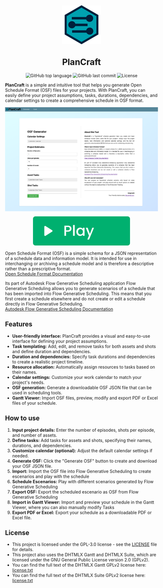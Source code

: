 <p align="center">
    <img src="resources/icon_256.png" width="128"/>
</p>

<h1 align="center">PlanCraft</h1>

<p align="center">
    <img alt="GitHub top language" src="https://img.shields.io/github/languages/top/hasielhassan/PlanCraft" />
    <img alt="GitHub last commit" src="https://img.shields.io/github/last-commit/hasielhassan/PlanCraft" />
    <img alt="License" src="https://img.shields.io/github/license/hasielhassan/PlanCraft" />
</p>

**PlanCraft** is a simple and intuitive tool that helps you generate Open Schedule Format (OSF) files for your projects. With PlanCraft, you can easily define your project assumptions, tasks, durations, dependencies, and calendar settings to create a comprehensive schedule in OSF format.

![Screenshot](resources/screenshot.png)

<p align="center">
 <a href="https://www.hasielhassan.com/PlanCraft/PlanCraft.html" target="_blank">
  <img src="resources/play.svg" />
 </a>
</p>

Open Schedule Format (OSF) is a simple schema for a JSON representation of a schedule data and information model. 
It is intended for use in interchanging or archiving a schedule model and is therefore a descriptive rather than a prescriptive format.<br>
<a href="https://help.autodesk.com/view/GENSCHD/ENU/?guid=gs-osf">Open Schedule Format Documentation</a>

Its part of Autodesk Flow Generative Scheduling application
Flow Generative Scheduling allows you to generate scenarios of a schedule that has been imported into Flow Generative Scheduling. 
This means that you first create a schedule elsewhere and do not 
create or edit a schedule directly in Flow Generative Scheduling.<br>
<a href="https://help.autodesk.com/view/GENSCHD/ENU/?guid=gs-intro">Autodesk Flow Generative Scheduling Documentation</a>

## Features

*   **User-friendly interface:** PlanCraft provides a visual and easy-to-use interface for defining your project assumptions.
*   **Task templating:** Add, edit, and remove tasks for both assets and shots and define duration and dependencies.
*   **Duration and dependencies:** Specify task durations and dependencies to create a realistic project timeline.
*   **Resource allocation:** Automatically assign resources to tasks based on their names.
*   **Calendar settings:** Customize your work calendar to match your project's needs.
*   **OSF generation:** Generate a downloadable OSF JSON file that can be used in scheduling tools.
* **Gantt Viewer:** Import OSF files, preview, modify and export PDF or Excel files of your schedule.

## How to use

1.  **Input project details:**  Enter the number of episodes, shots per episode, and number of assets.
2.  **Define tasks:**  Add tasks for assets and shots, specifying their names, durations, and dependencies.
3.  **Customize calendar (optional):**  Adjust the default calendar settings if needed.
4.  **Generate OSF:**  Click the "Generate OSF" button to create and download your OSF JSON file.
5. **Import:** Import the OSF file into Flow Generative Scheduling to create escenarios and play with the schedule
6. **Schedule Escenarios:** Play with different scenarios generated by Flow Generative Scheduling
7. **Export OSF:** Export the scheduled escenario as OSF from Flow Generative Scheduling
8. **Import in Gantt Viewer:** Import and preview your schedule in the Gantt Viewer, where you can also manually modify Tasks
9. **Export PDF or Excel:** Export your schedule as a downloadable PDF or Excel file.


## License
* This project is licensed under the GPL-3.0 license - see the [LICENSE](LICENSE) file for details.
* This project also uses the DHTMLX Gantt and DHTMLX Suite, which are licensed under the GNU General Public License version 2.0 (GPLv2).
* You can find the full text of the DHTMLX Gantt GPLv2 license here: [license.txt](https://github.com/DHTMLX/gantt/blob/master/license.txt)
* You can find the full text of the DHTMLX Suite GPLv2 license here: [license.txt](https://github.com/DHTMLX/dhtmlx-suite-gpl/blob/master/license.txt)